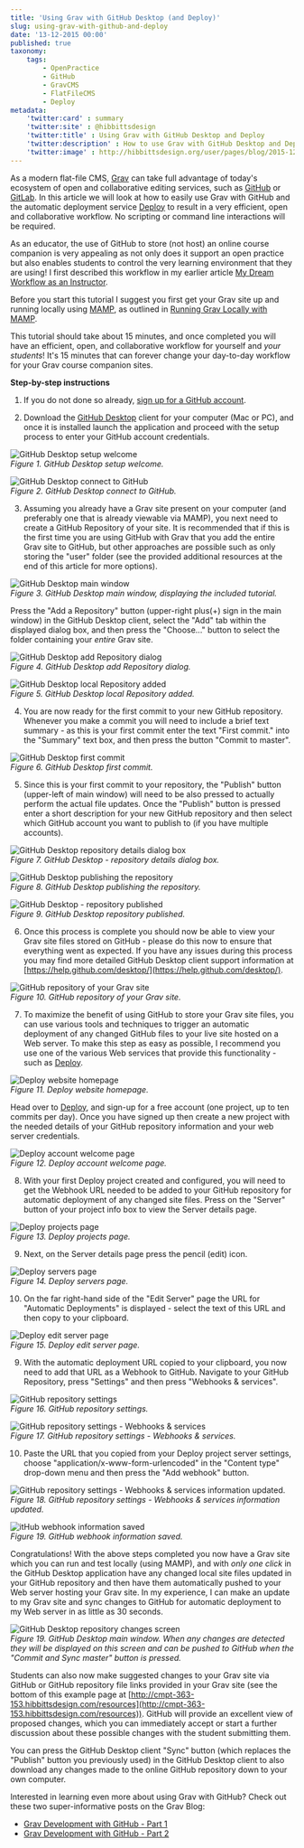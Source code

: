 ```yaml
---
title: 'Using Grav with GitHub Desktop (and Deploy)'
slug: using-grav-with-github-and-deploy
date: '13-12-2015 00:00'
published: true
taxonomy:
    tags:
        - OpenPractice
        - GitHub
        - GravCMS
        - FlatFileCMS
        - Deploy
metadata:
    'twitter:card' : summary
    'twitter:site' : @hibbittsdesign
    'twitter:title' : Using Grav with GitHub Desktop and Deploy
    'twitter:description' : How to use Grav with GitHub Desktop and Deploy.
    'twitter:image' : http://hibbittsdesign.org/user/pages/blog/2015-12-11-using-grav-with-github/github-desktop-welcome-1.png
---
```


As a modern flat-file CMS, [Grav](http:getgrav.org) can take full advantage of today's ecosystem of open and collaborative editing services, such as [GitHub](http://github.com) or [GitLab](http://gitlab.com). In this article we will look at how to easily use Grav with GitHub and the automatic deployment service [Deploy](http://www.deployhq.com) to result in a very efficient, open and collaborative workflow. No scripting or command line interactions will be required.

As an educator, the use of GitHub to store (not host) an online course companion is very appealing as not only does it support an open practice but also enables students to control the very learning environment that they are using! I first described this workflow in my earlier article [My Dream Workflow as an Instructor](../my-dream-workflow-as-an-instructor).

Before you start this tutorial I suggest you first get your Grav site up and running locally using [MAMP](https://www.mamp.info/en/), as outlined in [Running Grav Locally with MAMP](../running-grav-locally-with-mamp).

This tutorial should take about 15 minutes, and once completed you will have an efficient, open, and collaborative workflow for yourself and _your students_! It's 15 minutes that can forever change your day-to-day workflow for your Grav course companion sites.

**Step-by-step instructions**

1. If you do not done so already, [sign up for a GitHub account](https://github.com/join).

2. Download the [GitHub Desktop](https://desktop.github.com/) client for your computer (Mac or PC), and once it is installed launch the application and proceed with the setup process to enter your GitHub account credentials.

  ![GitHub Desktop setup welcome](github-desktop-welcome-1.png)  
  _Figure 1. GitHub Desktop setup welcome._

  ![GitHub Desktop connect to GitHub](github-desktop-welcome-2.png)  
  _Figure 2. GitHub Desktop connect to GitHub._

3. Assuming you already have a Grav site present on your computer (and preferably one that is already viewable via MAMP), you next need to create a GitHub Repository of your site. It is recommended that if this is the first time you are using GitHub with Grav that you add the entire Grav site to GitHub, but other approaches are possible such as only storing the "user" folder (see the provided additional resources at the end of this article for more options).

  ![GitHub Desktop main window](github-desktop-main-window.png)  
  _Figure 3. GitHub Desktop main window, displaying the included tutorial._

  Press the "Add a Repository" button (upper-right plus(+) sign in the main window) in the GitHub Desktop client, select the "Add" tab within the displayed dialog box, and then press the "Choose..." button to select the folder containing your _entire_ Grav site.

  ![GitHub Desktop add Repository dialog](github-desktop-add-repository-dialog.png)  
  _Figure 4. GitHub Desktop add Repository dialog._

  ![GitHub Desktop local Repository added](github-desktop-local-repository-added.png)  
  _Figure 5. GitHub Desktop local Repository added._

4. You are now ready for the first commit to your new GitHub repository. Whenever you make a commit you will need to include a brief text summary - as this is your first commit enter the text "First commit." into the "Summary" text box, and then press the button "Commit to master".

  ![GitHub Desktop first commit](github-desktop-first-commit.png)  
  _Figure 6.  GitHub Desktop first commit._

5. Since this is your first commit to your repository, the "Publish" button (upper-left of main window) will need to be also pressed to actually perform the actual file updates. Once the "Publish" button is pressed enter a short description for your new GitHub repository and then select which GitHub account you want to publish to (if you have multiple accounts).

  ![GitHub Desktop repository details dialog box](github-desktop-publish-repository.png)  
  _Figure 7. GitHub Desktop - repository details dialog box._

  ![GitHub Desktop publishing the repository](github-desktop-publishing-the-repository.png)  
  _Figure 8. GitHub Desktop publishing the repository._

  ![GitHub Desktop - repository published](github-desktop-repository-published.png)  
  _Figure 9. GitHub Desktop repository published._

6. Once this process is complete you should now be able to view your Grav site files stored on GitHub - please do this now to ensure that everything went as expected. If you have any issues during this process you may find more detailed GitHub Desktop client support information at [https://help.github.com/desktop/](https://help.github.com/desktop/).

  ![GitHub repository of your Grav site](github-repository.png)  
  _Figure 10. GitHub repository of your Grav site._

7. To maximize the benefit of using GitHub to store your Grav site files, you can use various tools and techniques to trigger an automatic deployment of any changed GitHub files to your live site hosted on a Web server. To make this step as easy as possible, I recommend you use one of the various Web services that provide this functionality - such as [Deploy](deployhq.com).

  ![Deploy website homepage](deploy.png)  
  _Figure 11. Deploy website homepage._

  Head over to [Deploy](deployhq.com), and sign-up for a free account (one project, up to ten commits per day). Once you have signed up then create a new project with the needed details of your GitHub repository information and your web server credentials.

  ![Deploy account welcome page](deploy-welcome.png)  
  _Figure 12. Deploy account welcome page._

8. With your first Deploy project created and configured, you will need to get the Webhook URL needed to be added to your GitHub repository for automatic deployment of any changed site files. Press on the "Server" button of your project info box to view the Server details page.

  ![Deploy projects page](deploy-projects.png)  
  _Figure 13. Deploy projects page._

9. Next, on the Server details page press the pencil (edit) icon.

  ![Deploy servers page](deploy-servers.png)  
  _Figure 14. Deploy servers page._

10. On the far right-hand side of the "Edit Server" page the URL for "Automatic Deployments" is displayed - select the text of this URL and then copy to your clipboard.

  ![Deploy edit server page](deploy-edit-server.png)  
  _Figure 15. Deploy edit server page._

9. With the automatic deployment URL copied to your clipboard, you now need to add that URL as a Webhook to GitHub. Navigate to your GitHub Repository, press "Settings" and then press "Webhooks & services".

  ![GitHub repository settings](github-settings.png)  
  _Figure 16. GitHub repository settings._

  ![ GitHub repository settings - Webhooks & services](github-settings-webhook.png)  
  _Figure 17. GitHub repository settings - Webhooks & services._

10. Paste the URL that you copied from your Deploy project server settings, choose "application/x-www-form-urlencoded" in the "Content type" drop-down menu and then press the "Add webhook" button.

  ![GitHub repository settings - Webhooks & services information updated.](github-settings-webhook-entered.png)  
  _Figure 18. GitHub repository settings - Webhooks & services information updated._

  ![itHub webhook information saved](github-webhook-added.png)  
  _Figure 19. GitHub webhook information saved._

Congratulations! With the above steps completed you now have a Grav site which you can run and test locally (using MAMP), and with _only one click_ in the GitHub Desktop application have any changed local site files updated in your GitHub repository and then have them automatically pushed to your Web server hosting your Grav site. In my experience, I can make an update to my Grav site and sync changes to GitHub for automatic deployment to my Web server in as little as 30 seconds.

  ![ GitHub Desktop repository changes screen](github-desktop-changes-detected.png)  
  _Figure 19. GitHub Desktop main window. When any changes are detected they will be displayed on this screen and can be pushed to GitHub when the "Commit and Sync master" button is pressed._

Students can also now make suggested changes to your Grav site via GitHub or GitHub repository file links provided in your Grav site (see the bottom of this example page at [http://cmpt-363-153.hibbittsdesign.com/resources](http://cmpt-363-153.hibbittsdesign.com/resources)). GitHub will provide an excellent view of proposed changes, which you can immediately accept or start a further discussion about these possible changes with the student submitting them.

You can press the GitHub Desktop client "Sync" button (which replaces the "Publish" button you previously used) in the GitHub Desktop client to also download any changes made to the online GitHub repository down to your own computer.

Interested in learning even more about using Grav with GitHub? Check out these two super-informative posts on the Grav Blog:
* [Grav Development with GitHub - Part 1](http://getgrav.org/blog/developing-with-github-part-1)
* [Grav Development with GitHub - Part 2](http://getgrav.org/blog/developing-with-github-part-2)
